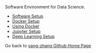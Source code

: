 Software Environment for Data Science.
- [Software Setup](setup_local)
- [Docker Setup](setup_docker)
- [Using Docker](using_docker)
- [Jupyter Setup](setup_jupyter)
- [Deep Learning Setup](setup_deep_learning)

Go back to [yang-zhang Github Home Page](https://yang-zhang.github.io/)
